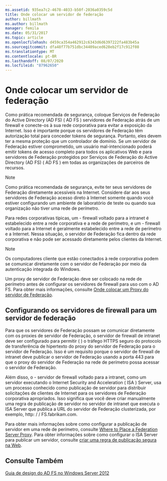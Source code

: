 ```yaml
---
ms.assetid: 935ea7c2-4678-4033-b50f-2036a0359c5d
title: Onde colocar um servidor de federação
author: billmath
ms.author: billmath
manager: femila
ms.date: 05/31/2017
ms.topic: article
ms.openlocfilehash: d459ca354a462912c6343d6d6397222fa483b45a
ms.sourcegitcommit: dfa48f77b751dbc34409aced628eb2f17c912f08
ms.translationtype: MT
ms.contentlocale: pt-BR
ms.lasthandoff: 08/07/2020
ms.locfileid: "87962650"
---
```

# <a name="where-to-place-a-federation-server"></a>Onde colocar um servidor de federação

Como prática recomendada de segurança, coloque Serviços de Federação do Active Directory (AD FS) \( AD FS \) servidores de Federação atrás de um firewall e conecte-os à sua rede corporativa para evitar a exposição da Internet. Isso é importante porque os servidores de Federação têm autorização total para conceder tokens de segurança. Portanto, eles devem ter a mesma proteção que um controlador de domínio. Se um servidor de Federação estiver comprometido, um usuário mal-intencionado poderá emitir tokens de acesso completo para todos os aplicativos Web e para servidores de Federação protegidos por Serviços de Federação do Active Directory (AD FS) \( AD FS \) em todas as organizações de parceiros de recursos.

> [!NOTE]
> Como prática recomendada de segurança, evite ter seus servidores de Federação diretamente acessíveis na Internet. Considere dar aos seus servidores de Federação acesso direto à Internet somente quando você estiver configurando um ambiente de laboratório de teste ou quando sua organização não tiver uma rede de perímetro.

Para redes corporativas típicas, um \- firewall voltado para a intranet é estabelecido entre a rede corporativa e a rede de perímetro, e um \- firewall voltado para a Internet é geralmente estabelecido entre a rede de perímetro e a Internet. Nessa situação, o servidor de Federação fica dentro da rede corporativa e não pode ser acessado diretamente pelos clientes da Internet.

> [!NOTE]
> Os computadores cliente que estão conectados à rede corporativa podem se comunicar diretamente com o servidor de Federação por meio da autenticação integrada do Windows.

Um proxy de servidor de Federação deve ser colocado na rede de perímetro antes de configurar os servidores de firewall para uso com o AD FS. Para obter mais informações, consulte [Onde colocar um Proxy do servidor de Federação](Where-to-Place-a-Federation-Server-Proxy.md).

## <a name="configuring-your-firewall-servers-for-a-federation-server"></a>Configurando os servidores de firewall para um servidor de federação
Para que os servidores de Federação possam se comunicar diretamente com os proxies de servidor de Federação, o servidor de firewall de intranet deve ser configurado para permitir \( \) o tráfego HTTPS seguro do protocolo de transferência de hipertexto do proxy do servidor de Federação para o servidor de Federação. Isso é um requisito porque o servidor de firewall de intranet deve publicar o servidor de Federação usando a porta 443 para que o proxy do servidor de Federação na rede de perímetro possa acessar o servidor de Federação.

Além disso, o \- servidor de firewall voltado para a intranet, como um servidor executando o Internet Security and Acceleration \( ISA \) Server, usa um processo conhecido como publicação de servidor para distribuir solicitações de clientes de Internet para os servidores de Federação corporativa apropriados. Isso significa que você deve criar manualmente uma regra de publicação de servidor no servidor de intranet que executa o ISA Server que publica a URL do servidor de Federação clusterizada, por exemplo, http: \/ \/ FS.fabrikam.com.

Para obter mais informações sobre como configurar a publicação de servidor em uma rede de perímetro, consulte [Where to Place a Federation Server Proxy](Where-to-Place-a-Federation-Server-Proxy.md). Para obter informações sobre como configurar o ISA Server para publicar um servidor, consulte [criar uma regra de publicação segura na Web](https://go.microsoft.com/fwlink/?LinkId=75182).

## <a name="see-also"></a>Consulte Também
[Guia de design do AD FS no Windows Server 2012](AD-FS-Design-Guide-in-Windows-Server-2012.md)
